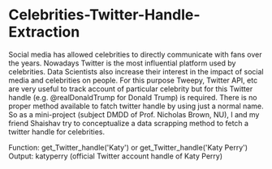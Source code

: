 # Celebrities-Twitter-Handle-Extraction

Social media has allowed celebrities to directly communicate with fans over the years. Nowadays Twitter is the most influential platform used by celebrities. Data Scientists also increase their interest in the impact of social media and celebrities on people. For this purpose Tweepy, Twitter API, etc are very useful to track account of particular celebrity but for this Twitter handle (e.g. @realDonaldTrump for Donald Trump) is required. There is no proper method available to fatch twitter handle by using just a normal name. So as a mini-project (subject DMDD of Prof. Nicholas Brown, NU), I and my friend Shaishav try to conceptualize a data scrapping method to fetch a twitter handle for celebrities.

Function: get_Twitter_handle('Katy')  or   get_Twitter_handle('Katy Perry')
Output: katyperry  (official Twitter account handle of Katy Perry)
